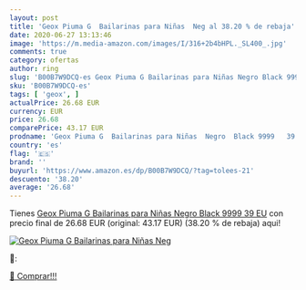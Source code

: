 ```yaml
---
layout: post
title: 'Geox Piuma G  Bailarinas para Niñas  Neg al 38.20 % de rebaja'
date: 2020-06-27 13:13:46
image: 'https://m.media-amazon.com/images/I/316+2b4bHPL._SL400_.jpg'
comments: true
category: ofertas
author: ring
slug: 'B00B7W9DCQ-es Geox Piuma G Bailarinas para Niñas Negro Black 9999 39 EU'
sku: 'B00B7W9DCQ-es'
tags: [ 'geox', ]
actualPrice: 26.68 EUR
currency: EUR
price: 26.68
comparePrice: 43.17 EUR
prodname: 'Geox Piuma G  Bailarinas para Niñas  Negro  Black 9999   39 EU'
country: 'es'
flag: '🇪🇸'
brand: ''
buyurl: 'https://www.amazon.es/dp/B00B7W9DCQ/?tag=tolees-21'
descuento: '38.20'
average: '26.68'
---
```


Tienes [Geox Piuma G  Bailarinas para Niñas  Negro  Black 9999   39 EU](https://www.amazon.es/dp/B00B7W9DCQ/?tag=tolees-21) con precio final de  26.68 EUR (original: 43.17 EUR) (38.20 %  de rebaja) aqui!

[![Geox Piuma G  Bailarinas para Niñas  Neg](https://m.media-amazon.com/images/I/316+2b4bHPL._SL400_.jpg)](https://www.amazon.es/dp/B00B7W9DCQ/?tag=tolees-21)

🔎:


[🛒 Comprar!!!](https://www.amazon.es/dp/B00B7W9DCQ/?tag=tolees-21)
